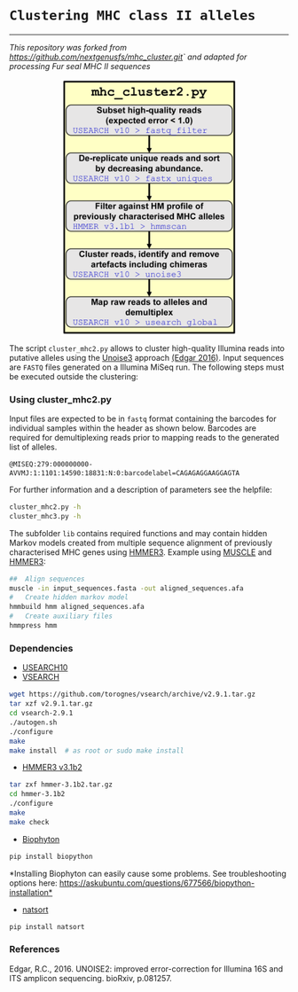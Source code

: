 
`Clustering MHC class II alleles`
=================================

------------------------------------------------------------------------

*This repository was forked from <https://github.com/nextgenusfs/mhc_cluster.git>\` and adapted for processing Fur seal MHC II sequences*

<img src="figures/Fig_6_clustering.png" width="317" style="display: block; margin: auto;" />

The script `cluster_mhc2.py` allows to cluster high-quality Illumina reads into putative alleles using the [Unoise3](http://drive5.com/usearch/manual/cmd_unoise3.html) approach [(Edgar 2016)](https://www.biorxiv.org/content/early/2016/10/15/081257). Input sequences are `FASTQ` files generated on a Illumina MiSeq run. The following steps must be executed outside the clustering:

### Using cluster\_mhc2.py

Input files are expected to be in `fastq` format containing the barcodes for individual samples within the header as shown below. Barcodes are required for demultiplexing reads prior to mapping reads to the generated list of alleles.

    @MISEQ:279:000000000-AVVMJ:1:1101:14590:18831:N:0:barcodelabel=CAGAGAGGAAGGAGTA

For further information and a description of parameters see the helpfile:

``` bash
cluster_mhc2.py -h
cluster_mhc3.py -h 
```

The subfolder `lib` contains required functions and may contain hidden Markov models created from multiple sequence alignment of previously characterised MHC genes using [HMMER3](http://hmmer.org/).
Example using [MUSCLE](http://www.drive5.com/muscle/manual/) and [HMMER3](hmmer.org):

``` bash
##  Align sequences
muscle -in input_sequences.fasta -out aligned_sequences.afa
#   Create hidden markov model  
hmmbuild hmm aligned_sequences.afa
#   Create auxiliary files
hmmpress hmm
```

### Dependencies

-   [USEARCH10](http://www.drive5.com/usearch)
-   [VSEARCH](https://github.com/torognes/vsearch)

``` bash
wget https://github.com/torognes/vsearch/archive/v2.9.1.tar.gz
tar xzf v2.9.1.tar.gz
cd vsearch-2.9.1
./autogen.sh
./configure
make
make install  # as root or sudo make install
```

-   [HMMER3 v3.1b2](hmmer.org)

``` bash
tar zxf hmmer-3.1b2.tar.gz
cd hmmer-3.1b2
./configure
make
make check
```

-   [Biophyton](http://biopython.org/wiki/Download)

``` bash
pip install biopython
```

\*Installing Biophyton can easily cause some problems. See troubleshooting options here: <https://askubuntu.com/questions/677566/biopython-installation*>

-   [natsort](https://pypi.python.org/pypi/natsort)

``` bash
pip install natsort
```

### References

Edgar, R.C., 2016. UNOISE2: improved error-correction for Illumina 16S and ITS amplicon sequencing. bioRxiv, p.081257.
